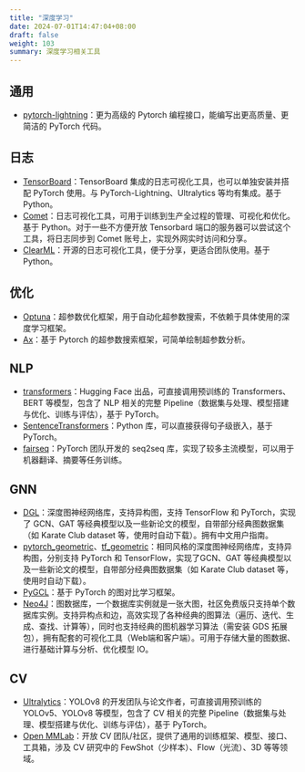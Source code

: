 ```yaml
---
title: "深度学习"
date: 2024-07-01T14:47:04+08:00
draft: false
weight: 103
summary: 深度学习相关工具
---
```


## 通用

- [pytorch-lightning](https://www.pytorchlightning.ai/)：更为高级的 Pytorch 编程接口，能编写出更高质量、更简洁的 PyTorch 代码。

## 日志

- [TensorBoard](https://www.tensorflow.org/tensorboard)：TensorBoard 集成的日志可视化工具，也可以单独安装并搭配 PyTorch 使用。与 PyTorch-Lightning、Ultralytics 等均有集成。基于 Python。
- [Comet](https://www.comet.ml/site/)：日志可视化工具，可用于训练到生产全过程的管理、可视化和优化。基于 Python。对于一些不方便开放 Tensorbard 端口的服务器可以尝试这个工具，将日志同步到 Comet 账号上，实现外网实时访问和分享。
- [ClearML](https://www.clear.ml/)：开源的日志可视化工具，便于分享，更适合团队使用。基于 Python。

## 优化

- [Optuna](https://optuna.org)：超参数优化框架，用于自动化超参数搜索，不依赖于具体使用的深度学习框架。
- [Ax](https://ax.dev/)：基于 Pytorch 的超参数搜索框架，可简单绘制超参数分析。

## NLP

- [transformers](https://huggingface.co/docs/transformers/index)：Hugging Face 出品，可直接调用预训练的 Transformers、BERT 等模型，包含了 NLP 相关的完整 Pipeline（数据集与处理、模型搭建与优化、训练与评估），基于 PyTorch。
- [SentenceTransformers](https://www.sbert.net)：Python 库，可以直接获得句子级嵌入，基于 PyTorch。
- [fairseq](https://github.com/pytorch/fairseq)：PyTorch 团队开发的 seq2seq 库，实现了较多主流模型，可以用于机器翻译、摘要等任务训练。

## GNN

- [DGL](https://www.dgl.ai/)：深度图神经网络库，支持异构图，支持 TensorFlow 和 PyTorch，实现了 GCN、GAT 等经典模型以及一些新论文的模型，自带部分经典图数据集（如 Karate Club dataset 等，使用时自动下载）。拥有中文用户指南。
- [pytorch_geometric](https://www.pyg.org)、[tf_geometric](https://github.com/CrawlScript/tf_geometric)：相同风格的深度图神经网络库，支持异构图，分别支持 PyTorch 和 TensorFlow，实现了GCN、GAT 等经典模型以及一些新论文的模型，自带部分经典图数据集（如 Karate Club dataset 等，使用时自动下载）。
- [PyGCL](https://github.com/GraphCL/PyGCL)：基于 PyTorch 的图对比学习框架。
- [Neo4J](https://neo4j.com/)：图数据库，一个数据库实例就是一张大图，社区免费版只支持单个数据库实例。支持异构点和边，高效实现了各种经典的图算法（遍历、迭代、生成、查找、计算等），同时也支持经典的图机器学习算法（需安装 GDS 拓展包），拥有配套的可视化工具（Web端和客户端）。可用于存储大量的图数据、进行基础计算与分析、优化模型 IO。

## CV

- [Ultralytics](https://ultralytics.com/)：YOLOv8 的开发团队与论文作者，可直接调用预训练的 YOLOv5、YOLOv8 等模型，包含了 CV 相关的完整 Pipeline（数据集与处理、模型搭建与优化、训练与评估），基于 PyTorch。
- [Open MMLab](https://openmmlab.com/codebase)：开放 CV 团队/社区，提供了通用的训练框架、模型、接口、工具箱，涉及 CV 研究中的 FewShot（少样本）、Flow（光流）、3D 等等领域。
